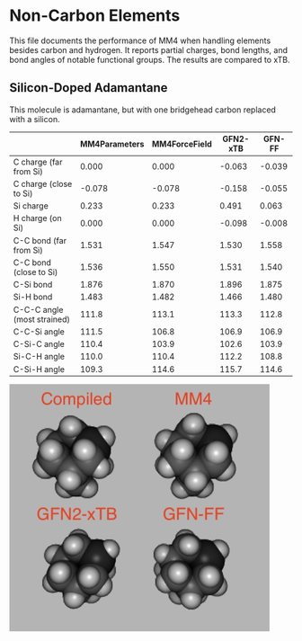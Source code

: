 # Non-Carbon Elements

This file documents the performance of MM4 when handling elements besides carbon and hydrogen. It reports partial charges, bond lengths, and bond angles of notable functional groups. The results are compared to xTB.

## Silicon-Doped Adamantane

This molecule is adamantane, but with one bridgehead carbon replaced with a silicon.

|                             | MM4Parameters | MM4ForceField | GFN2-xTB | GFN-FF  |
| --------------------------- | ------------- | ------------- | -------- | ------- |
| C charge (far from Si)      | 0.000         | 0.000         | \-0.063  | \-0.039 |
| C charge (close to Si)      | \-0.078       | \-0.078       | \-0.158  | \-0.055 |
| Si charge                   | 0.233         | 0.233         | 0.491    | 0.063   |
| H charge (on Si)            | 0.000         | 0.000         | \-0.098  | \-0.008 |
| C-C bond (far from Si)      | 1.531         | 1.547         | 1.530    | 1.558   |
| C-C bond (close to Si)      | 1.536         | 1.550         | 1.531    | 1.540   |
| C-Si bond                   | 1.876         | 1.870         | 1.896    | 1.875   |
| Si-H bond                   | 1.483         | 1.482         | 1.466    | 1.480   |
| C-C-C angle (most strained) | 111.8         | 113.1         | 113.3    | 112.8   |
| C-C-Si angle                | 111.5         | 106.8         | 106.9    | 106.9   |
| C-Si-C angle                | 110.4         | 103.9         | 102.6    | 103.9   |
| Si-C-H angle                | 110.0         | 110.4         | 112.2    | 108.8   |
| C-Si-H angle                | 109.3         | 114.6         | 115.7    | 114.6   |

![Silicon-Doped Adamantane](./SiliconDopedAdamantane.jpg)
